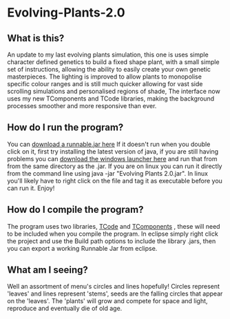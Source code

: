 Evolving-Plants-2.0
===================
What is this?
-------------
An update to my last evolving plants simulation, this one is uses simple character defined genetics to build a fixed shape plant, 
with a small simple set of instructions, allowing the ability to easily create your own genetic masterpieces. The lighting is improved
to allow plants to monopolise specific colour ranges and is still much quicker allowing for vast side scrolling simulations and
personalised regions of shade, The interface now uses my new TComponents and TCode libraries, making the background processes smoother
and more responsive than ever.

How do I run the program?
-------------------------
You can [download a runnable.jar here](https://github.com/SebastianTroy/Evolving-Plants-2.0/raw/master/Evolving%20Plants%202.0/Evolving%20Plants%202.0.jar)
If it doesn't run when you double click on it, first try installing the latest version of java, if you are still
having problems you can [download the windows launcher here](https://github.com/SebastianTroy/Evolving-Plants-2.0/raw/master/Evolving%20Plants%202.0/run.bat) 
and run that from from the same directory as the .jar. If you are on linux you can run it directly from the command line using
java -jar "Evolving Plants 2.0.jar". In linux you'll likely have to right click on the file and tag it as executable before
you can run it. Enjoy!

How do I compile the program?
-----------------------------
The program uses two libraries, [TCode](https://github.com/SebastianTroy/TCode/raw/master/TroysCode%202.0/TCodeLib.jar)
and [TComponents](https://github.com/SebastianTroy/TComponents/raw/master/TComponents/TComponentsLib.jar)
, these will need to be included when you compile the program. In eclipse simply right click the project and use the Build path
options to include the library .jars, then you can export a working Runnable Jar from eclipse.

What am I seeing?
-----------------
Well an assortment of menu's circles and lines hopefully! Circles represent 'leaves' and lines represent 'stems', seeds are
the falling circles that appear on the 'leaves'. The 'plants' will grow and compete for space and light, reproduce and
eventually die of old age. 

